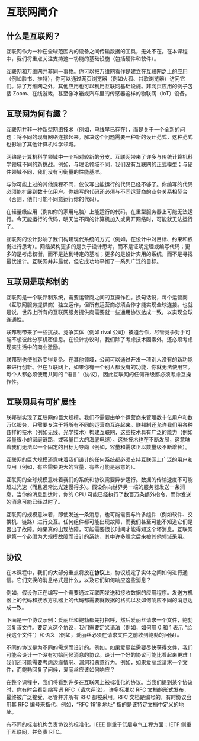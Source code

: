 # 互联网简介

## 什么是互联网？

互联网作为一种在全球范围内的设备之间传输数据的工具，无处不在。在本课程中，我们将重点关注支持这一功能的基础设施（包括硬件和软件）。

互联网和万维网并非同一事物。你可以把万维网看作是建立在互联网之上的应用（例如脸书、推特），你可以通过网页浏览器（例如火狐、谷歌浏览器）访问它们。除了万维网之外，其他应用也可以利用互联网基础设施。非网页应用的例子包括 Zoom、在线游戏，甚至像冰箱或汽车里的传感器这样的物联网（IoT）设备。

## 互联网为何有趣？

互联网并非一种新型网络技术（例如，电线早已存在），而是关于一个全新的问题：将不同的现有网络连接起来。解决这个问题需要一种新的设计范式，这种范式也影响了其他计算机科学领域。

网络是计算机科学领域中一个相对较新的分支。互联网带来了许多与传统计算机科学领域不同的新挑战。例如，与理论领域不同，我们没有互联网的正式模型；与硬件领域不同，我们没有可衡量的性能基准。

与你可能上过的其他课程不同，仅仅写出能运行的代码已经不够了。你编写的代码必须能扩展到数十亿用户。你编写的代码还必须与不同运营商的业务关系相契合（否则，他们可能不同意运行你的代码）。

在轻量级应用（例如你的家用电脑）上能运行的代码，在重型服务器上可能无法运行。今天能运行的代码，明天当不同的计算机加入或离开网络时，可能就无法运行了。

互联网的设计影响了我们构建现代系统的方式（例如，在设计中对目标、约束和权衡进行思考）。网络架构更多的是关于设计思考，而不是证明定理或编写代码；更多的是考虑权衡，而不是达到特定的基准；更多的是设计实用的系统，而不是寻找最优设计。互联网并非最优，但它成功地平衡了一系列广泛的目标。

## 互联网是联邦制的

互联网是一个联邦制系统，需要运营商之间的互操作性。换句话说，每个运营商（互联网服务提供商）独立运作，但所有运营商必须合作才能实现全球连接。也就是说，世界上所有的互联网服务提供商需要就一些通用协议达成一致，以实现全球连通性。

联邦制带来了一些挑战。竞争实体（例如 rival 公司）被迫合作，尽管竞争对手可能不想彼此分享机密信息。在设计协议时，我们除了考虑技术因素外，还必须考虑现实生活中的商业激励。

联邦制也使创新变得复杂。在其他领域，公司可以通过开发一项别人没有的新功能来进行创新。但在互联网上，如果你有一个别人都没有的功能，你就无法使用它。每个人都必须使用共同的 “语言”（协议），因此互联网的任何升级都必须考虑互操作性。

## 互联网具有可扩展性

联邦制实现了互联网的巨大规模。我们不需要由单个运营商来管理数十亿用户和数万亿服务，只需要专注于将所有不同的运营商互连起来。联邦制还允许我们用各种各样的技术（例如无线、光学技术）构建互联网，这些技术具有广泛的能力（例如容量很小的家庭链路，或容量巨大的海底电缆）。这些技术也在不断发展，这意味着我们无法以一个固定的目标为导向（例如，容量和需求正以数量级不断增长）。

互联网的巨大规模还意味着我们设计的任何系统都必须支持互联网上广泛的用户和应用（例如，有些需要更大的容量，有些可能是恶意的）。

互联网的全球规模意味着我们的系统和协议需要异步运行。数据的传输速度不可能超过光速（而且通常比光速慢得多）。假设你向世界另一端的服务器发送一条消息，当你的消息到达时，你的 CPU 可能已经执行了数百万条额外指令，而你发送的消息可能已经过时了。

互联网的规模意味着，即使发送一条消息，也可能需要与许多组件（例如软件、交换机、链路）进行交互。任何组件都可能出现故障，而我们甚至可能不知道它们是否出了故障。如果真的出现故障，可能需要很长时间才能得知这个坏消息。互联网是第一个必须为大规模故障而设计的系统，其中许多理念后来被其他领域采用。

## 协议

在本课程中，我们的大部分重点将放在**协议**上，协议规定了实体之间如何进行通信。它们交换的消息格式是什么，以及它们如何响应这些消息？

例如，假设你正在编写一个需要通过互联网发送和接收数据的应用程序。发送方机器上的代码和接收方机器上的代码都需要就数据的格式以及如何响应不同的消息达成一致。

下面是一个协议示例：爱丽丝和鲍勃都先打招呼，然后爱丽丝请求一个文件，鲍勃回复该文件。要定义这个协议，我们需要定义语法（例如，如何用 0 和 1 表示 “给我这个文件”）和语义（例如，爱丽丝必须在请求文件之前收到鲍勃的问候）。

不同的协议是为不同的需求而设计的。例如，如果爱丽丝需要尽快获得文件，我们可能会设计一个没有初始问候消息的协议。设计一个好的协议可能比看起来更难！我们还可能需要考虑边缘情况、漏洞和恶意行为。例如，如果爱丽丝请求一个文件，而鲍勃回复了问候，爱丽丝应该如何响应？

在整个课程中，我们将看到许多在互联网上被标准化的协议。当我们提到某个协议时，你有时会看到缩写词 RFC（请求评论）。许多标准以 RFC 文档的形式发布，最终被广泛接受，尽管并非所有 RFC 都被采用。RFC 文档是编号的，有时协议会用其 RFC 编号来指代。例如，“RFC 1918 地址” 指的是该特定文档中定义的地址。

有不同的标准机构负责协议的标准化。IEEE 侧重于低层电气工程方面；IETF 侧重于互联网，并负责 RFC。